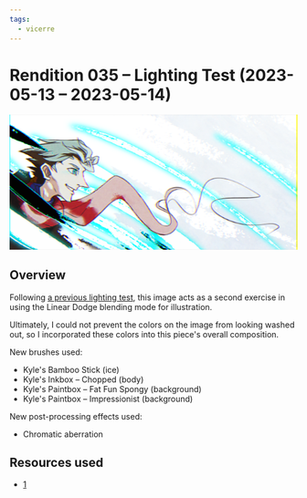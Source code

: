 ```yaml
---
tags:
  - vicerre
---
```


# Rendition 035 – Lighting Test (2023-05-13 – 2023-05-14)

<img src="assets/2023-05-13_image-067.png">

## Overview

Following [a previous lighting test](../2023-q1/2023-02-26_rendition-032_solana-render.md), this image acts as a second exercise in using the Linear Dodge blending mode for illustration.

Ultimately, I could not prevent the colors on the image from looking washed out, so I incorporated these colors into this piece's overall composition.

New brushes used:

- Kyle's Bamboo Stick (ice)
- Kyle's Inkbox – Chopped (body)
- Kyle's Paintbox – Fat Fun Spongy (background)
- Kyle's Paintbox – Impressionist (background)

New post-processing effects used:

- Chromatic aberration

## Resources used

- [1](https://twitter.com/CDReferences/status/1642434691998396416/photo/1)
